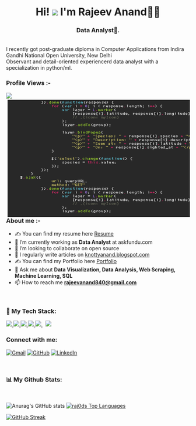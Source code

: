 
<h1 align="center">Hi! <img src="https://media.giphy.com/media/hvRJCLFzcasrR4ia7z/giphy.gif" width="35"> I'm Rajeev Anand👩‍💻</h1>

<h3 align="center">Data Analyst🌟.</h3>
<br>
 I recently got post-graduate diploma in Computer Applications from Indira Gandhi National Open University, New Delhi
 <br>
 Observant and detail-oriented experiencerd data analyst with a specialization in python/ml.
<!-- <br> -->
 <span align="left"><h3>Profile Views :-</h3><img src="http://hits.dwyl.com/raj0ds/ABSphreak.svg"></span> 

<!-- <p align="center"> 
	<img src="https://komarev.com/ghpvc/?username=raj0ds&label=Profile%20views&color=0e75b6&style=plastic" alt="raj0ds" /> 
	<a href = "https://commits.top/india.html" target="_blank">
	</a>
</p> -->
<img align="right" alt="GIF" src="https://github.com/raj0ds/raj0ds/blob/19da15a3827ac0da373a311010ae9b166735f370/giphy.gif" width="500" height="320" />

<h3>About me :- </h3>

- ✍ You can find my resume here [Resume]("")
- 🌱 I’m currently working as **Data Analyst** at askfundu.com
- 👯 I’m looking to collaborate on open source
- 📝 I regularly write articles on [knottyanand.blogspot.com](knottyanand.blogspot.com)
- ✍ You can find my Portfolio here [Portfolio]("") 
- 💬 Ask me about **Data Visualization, Data Analysis, Web Scraping, Machine Learning, SQL**
- 📫 How to reach me **rajeevanand840@gmail.com**
 

<br>


### 🚀 My Tech Stack:

<!-- <p align="left"> 
	<a href="https://www.w3schools.com/css/" target="_blank" rel="noreferrer"> <img src="https://raw.githubusercontent.com/devicons/devicon/master/icons/css3/css3-original-wordmark.svg" alt="css3"  width="50" height="50"/>&nbsp;&nbsp;&nbsp;&nbsp;&nbsp;</a> 
<a href="https://expressjs.com" target="_blank" rel="noreferrer">  <img src="https://www.vectorlogo.zone/logos/git-scm/git-scm-icon.svg" alt="git"  width="50" height="50"/>&nbsp;&nbsp;&nbsp;&nbsp;&nbsp; </a> 
<a href="https://www.w3.org/html/" target="_blank" rel="noreferrer"> <img src="https://raw.githubusercontent.com/devicons/devicon/master/icons/html5/html5-original-wordmark.svg" alt="html5"  width="50" height="50"/>&nbsp;&nbsp;&nbsp;&nbsp;&nbsp; </a>
<a href="https://developer.mozilla.org/en-US/docs/Web/JavaScript" target="_blank" rel="noreferrer"> <img src="https://raw.githubusercontent.com/devicons/devicon/master/icons/javascript/javascript-original.svg" alt="javascript" width="50" height="50"/>&nbsp;&nbsp;&nbsp;&nbsp;&nbsp; </a> 
<a href="https://www.mongodb.com/" target="_blank" rel="noreferrer"> <img src="https://raw.githubusercontent.com/devicons/devicon/master/icons/mongodb/mongodb-original-wordmark.svg" alt="mongodb"  width="50" height="50"/>&nbsp;&nbsp;&nbsp;&nbsp;&nbsp; </a> 
<a href="https://nodejs.org" target="_blank" rel="noreferrer"> <img src="https://raw.githubusercontent.com/devicons/devicon/master/icons/nodejs/nodejs-original-wordmark.svg" alt="nodejs"  width="50" height="50"/>&nbsp;&nbsp;&nbsp;&nbsp;&nbsp;</a> 
<a href="https://postman.com" target="_blank" rel="noreferrer"> <img src="https://www.vectorlogo.zone/logos/getpostman/getpostman-icon.svg" alt="postman" width="40" height="40"/></a>
<a href="https://reactjs.org/" target="_blank" rel="noreferrer"> <img src="https://raw.githubusercontent.com/devicons/devicon/master/icons/react/react-original-wordmark.svg" alt="react"  width="50" height="50"/>&nbsp;&nbsp;&nbsp;&nbsp;&nbsp;</a>
<a href="https://redux.js.org" target="_blank" rel="noreferrer"> <img src="https://raw.githubusercontent.com/devicons/devicon/master/icons/redux/redux-original.svg" alt="redux"  width="50" height="50"/>&nbsp;&nbsp;&nbsp;&nbsp;&nbsp;</a>
<img src="https://raw.githubusercontent.com/devicons/devicon/master/icons/express/express-original-wordmark.svg" alt="express"  width="50" height="50"/>&nbsp;&nbsp;&nbsp;&nbsp;&nbsp; </a> -->
<p align="left">
    <a href="https://www.w3.org/html/" target="_blank"> <img src="https://img.icons8.com/color/48/000000/html-5.png"/> </a>
    <a href="https://www.w3schools.com/css/" target="_blank"> <img src="https://img.icons8.com/color/48/000000/css3.png"/> </a>
    <a href="https://getbootstrap.com" target="_blank"> <img src="https://img.icons8.com/color/48/000000/bootstrap.png"/> </a>
    <a href="https://developer.mozilla.org/en-US/docs/Web/JavaScript" target="_blank"> <img src="https://img.icons8.com/color/48/000000/javascript.png"/> </a>
<!--     <a href="https://en.wikipedia.org/wiki/C%2B%2B"><img src="https://img.icons8.com/color/2x/c-programming.png" height=50px/></a>
    <a href="https://en.wikipedia.org/wiki/C%2B%2B"><img src="https://img.icons8.com/color/48/000000/c-plus-plus-logo.png"/></a> -->
    <a style="padding-right:8px;" href="https://nodejs.org" target="_blank"> <img src="https://img.icons8.com/color/48/000000/nodejs.png"/> </a>
    <a href="https://wordpress.com/"><img src="https://img.icons8.com/plasticine/2x/react.png" height=50px /></a>
</p>


<h3 align="left">Connect with me:</h3>
<p align="left">
	<a href="mailto:rajeevanand840@gmail.com"><img img src="https://img.shields.io/badge/gmail-%23EA4335.svg?style=plastic&logo=gmail&logoColor=white" alt="Gmail"/></a>
	<a href="https://github.com/raj0ds"><img src="https://img.shields.io/badge/github-%23181717.svg?style=plastic&logo=github&logoColor=white" alt="GitHub"/></a>
	<a href="https://www.linkedin.com/in/rajeev-anand-0304/"><img src="https://img.shields.io/badge/linkedin-%230A66C2.svg?style=plastic&logo=linkedin&logoColor=white" alt="LinkedIn"/></a>
</p>

<br/>


### 📊 My Github Stats:
<br/>

![Anurag's GitHub stats](https://github-readme-stats.vercel.app/api?username=raj0ds&show_icons=true&theme=radical) <a href="https://github.com/raj0ds/github-readme-stats"><img alt="raj0ds Top Languages" src="https://github-readme-stats.vercel.app/api/top-langs/?username=raj0ds&langs_count=8&count_private=true&layout=compact&theme=react&hide_border=true&bg_color=0D1117" /></a>

[![GitHub Streak](https://github-readme-streak-stats.herokuapp.com?user=raj0ds&theme=radical&hide_border=true&date_format=M%20j%5B%2C%20Y%5D)](https://git.io/streak-stats)
<br>


<!--  ### Lets connect through:  -->
<!-- <h3 align="left">Connect with me:</h3>
<p align="left">

 <a href="https://www.linkedin.com/in/ashwini-nagargoje-259b5122b/" target="blank"><img align="center"
      src="https://raw.githubusercontent.com/rahuldkjain/github-profile-readme-generator/master/src/images/icons/Social/linked-in-alt.svg"
      alt="adam pithewan" height="30" width="40" /></a>
 <a href="https://twitter.com/adam_pithenwala" target="blank"><img align="center"
      src="https://th.bing.com/th/id/R.3f7189662f19f8318fc75252deee723a?rik=Qa956Np1tp8Zcg&riu=http%3a%2f%2f1000logos.net%2fwp-content%2fuploads%2f2017%2f06%2fTwitter-Logo.png&ehk=6ekNd2ZmhpvFDGRZF19QcumP9fb8pZRkwrbFbK%2bpULA%3d&risl=&pid=ImgRaw&r=0"
      alt="adampithewan" height="30" width="40" /></a>
</p> 
 -->


[resume]:https://drive.google.com/drive/folders/1GHjBaSgCKpSB73A50-bNVYulySYCpWNx
[Portfolio]:https://monumental-horse-2e32d2.netlify.app/
